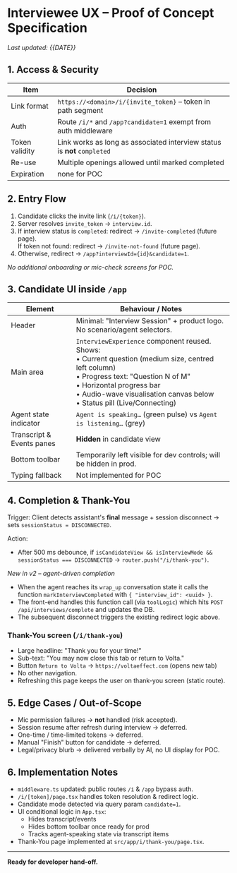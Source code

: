 # Interviewee UX – Proof of Concept Specification

_Last updated: {{DATE}}_

## 1. Access & Security

| Item | Decision |
|------|----------|
| Link format | `https://<domain>/i/{invite_token}` – token in path segment |
| Auth | Route `/i/*` and `/app?candidate=1` exempt from auth middleware |
| Token validity | Link works as long as associated interview status is **not** `completed` |
| Re-use | Multiple openings allowed until marked completed |
| Expiration | none for POC |

## 2. Entry Flow
1. Candidate clicks the invite link (`/i/{token}`).
2. Server resolves `invite_token` → `interview.id`.
3. If interview status is `completed`: redirect → `/invite-completed` (future page).  
   If token not found: redirect → `/invite-not-found` (future page).
4. Otherwise, redirect → `/app?interviewId={id}&candidate=1`.

_No additional onboarding or mic-check screens for POC._

## 3. Candidate UI inside `/app`

| Element | Behaviour / Notes |
|---------|-------------------|
| Header | Minimal: "Interview Session" + product logo. No scenario/agent selectors. |
| Main area | `InterviewExperience` component reused. Shows:<br>• Current question (medium size, centred left column)<br>• Progress text: "Question N of M"<br>• Horizontal progress bar<br>• Audio-wave visualisation canvas below<br>• Status pill (Live/Connecting) |
| Agent state indicator | `Agent is speaking…` (green pulse) vs `Agent is listening…` (grey) |
| Transcript & Events panes | **Hidden** in candidate view |
| Bottom toolbar | Temporarily left visible for dev controls; will be hidden in prod. |
| Typing fallback | Not implemented for POC |

## 4. Completion & Thank-You

Trigger: Client detects assistant's **final** message + session disconnect → sets `sessionStatus = DISCONNECTED`.

Action:
* After 500 ms debounce, if `isCandidateView && isInterviewMode && sessionStatus === DISCONNECTED` → `router.push("/i/thank-you")`.

_New in v2 – agent-driven completion_

* When the agent reaches its `wrap_up` conversation state it calls the function `markInterviewCompleted` with `{ "interview_id": <uuid> }`.
* The front-end handles this function call (via `toolLogic`) which hits `POST /api/interviews/complete` and updates the DB.
* The subsequent disconnect triggers the existing redirect logic above.

### Thank-You screen (`/i/thank-you`)
* Large headline: "Thank you for your time!"
* Sub-text: "You may now close this tab or return to Volta."
* Button `Return to Volta` → `https://voltaeffect.com` (opens new tab)
* No other navigation.
* Refreshing this page keeps the user on thank-you screen (static route).

## 5. Edge Cases / Out-of-Scope
* Mic permission failures → **not** handled (risk accepted).
* Session resume after refresh during interview → deferred.
* One-time / time-limited tokens → deferred.
* Manual "Finish" button for candidate → deferred.
* Legal/privacy blurb → delivered verbally by AI, no UI display for POC.

## 6. Implementation Notes
* `middleware.ts` updated: public routes `/i` & `/app` bypass auth.
* `/i/[token]/page.tsx` handles token resolution & redirect logic.
* Candidate mode detected via query param `candidate=1`.
* UI conditional logic in `App.tsx`:
  * Hides transcript/events
  * Hides bottom toolbar once ready for prod
  * Tracks agent-speaking state via transcript items
* Thank-You page implemented at `src/app/i/thank-you/page.tsx`.

---
**Ready for developer hand-off.** 